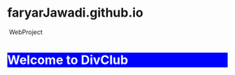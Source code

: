 # faryarJawadi.github.io
<html>
<head>
  <tittle>WebProject</tittle>
  <style>
    .a{
    color:white;
    background-color:blue;
    }
  </style>  
</head>
<body>
  <div class="a">
    <h1>Welcome to DivClub</h1>
  </div>  
  
</body> 
</html>
